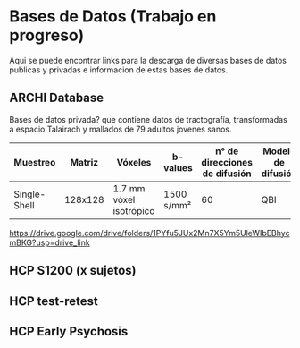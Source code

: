 # Bases de Datos (Trabajo en progreso)

Aqui se puede encontrar links para la descarga de diversas bases de datos publicas y privadas e informacion de estas bases de datos.


## ARCHI Database

Bases de datos privada? que contiene datos de tractografía, transformadas a espacio Talairach y mallados de 79 adultos jovenes sanos.

| **Muestreo**     | **Matriz**  | **Vóxeles**               | **b-values**        | **n° de direcciones de difusión** | **Modelo de difusión** |
|------------------|-------------|---------------------------|---------------------|-----------------------------------|------------------------|
| Single-Shell     | 128x128     | 1.7 mm vóxel isotrópico    | 1500 s/mm²          | 60                                | QBI                    |


https://drive.google.com/drive/folders/1PYfu5JUx2Mn7X5Ym5UleWIbEBhycmBKG?usp=drive_link

## HCP S1200 (x sujetos)


## HCP test-retest


## HCP Early Psychosis	




